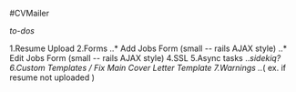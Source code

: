 #CVMailer

*to-dos*

1.Resume Upload
2.Forms
..* Add Jobs Form (small -- rails AJAX style)
..* Edit Jobs Form (small -- rails AJAX style)
4.SSL
5.Async tasks
..*sidekiq?
6.Custom Templates / Fix Main Cover Letter Template
7.Warnings 
..*( ex. if resume not uploaded )